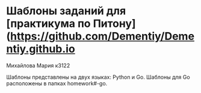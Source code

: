 # Шаблоны заданий для [практикума по Питону](https://github.com/Dementiy/Dementiy.github.io
Михайлова Мария к3122

Шаблоны представлены на двух языках: Python и Go. Шаблоны для Go расположены в папках homework#-go.
